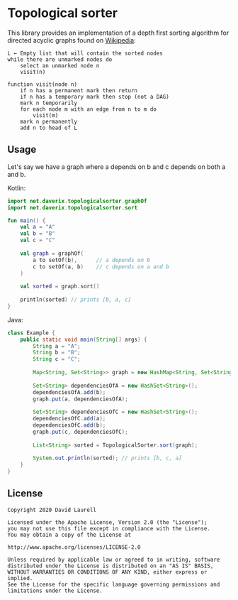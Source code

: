 # Topological sorter
This library provides an implementation of a depth first sorting algorithm for directed acyclic 
graphs found on [Wikipedia](https://en.wikipedia.org/wiki/Topological_sorting#Depth-first_search):

    L ← Empty list that will contain the sorted nodes
    while there are unmarked nodes do
        select an unmarked node n
        visit(n)
        
    function visit(node n)
        if n has a permanent mark then return
        if n has a temporary mark then stop (not a DAG)
        mark n temporarily
        for each node m with an edge from n to m do
            visit(m)
        mark n permanently
        add n to head of L

## Usage
Let's say we have a graph where a depends on b and c depends on both a and b.

Kotlin:

```kotlin
import net.daverix.topologicalsorter.graphOf
import net.daverix.topologicalsorter.sort

fun main() {
    val a = "A"
    val b = "B"
    val c = "C"
    
    val graph = graphOf(
        a to setOf(b),      // a depends on b
        c to setOf(a, b)    // c depends on a and b 
    )
    
    val sorted = graph.sort()
    
    println(sorted) // prints [b, a, c]
}
```

Java:

```java
class Example {
    public static void main(String[] args) {
        String a = "A";
        String b = "B";
        String c = "C";
        
        Map<String, Set<String>> graph = new HashMap<String, Set<String>>();
        
        Set<String> dependenciesOfA = new HashSet<String>();
        dependenciesOfA.add(b);
        graph.put(a, dependenciesOfA);
        
        Set<String> dependenciesOfC = new HashSet<String>();
        dependenciesOfC.add(a);
        dependenciesOfC.add(b);
        graph.put(c, dependenciesOfC);
        
        List<String> sorted = TopologicalSorter.sort(graph);
        
        System.out.println(sorted); // prints [b, c, a]
    }
}
```

## License

    Copyright 2020 David Laurell
        
    Licensed under the Apache License, Version 2.0 (the "License");
    you may not use this file except in compliance with the License.
    You may obtain a copy of the License at
        
    http://www.apache.org/licenses/LICENSE-2.0
        
    Unless required by applicable law or agreed to in writing, software
    distributed under the License is distributed on an "AS IS" BASIS,
    WITHOUT WARRANTIES OR CONDITIONS OF ANY KIND, either express or implied.
    See the License for the specific language governing permissions and
    limitations under the License.
